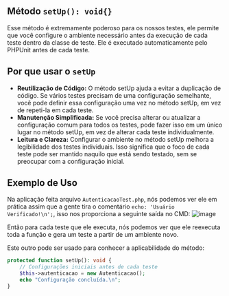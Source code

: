 ## Método `setUp(): void{}`
Esse método é extremamente poderoso para os nossos testes, ele permite que você configure o ambiente necessário antes da execução de cada teste dentro da classe de teste. Ele é executado automaticamente pelo PHPUnit antes de cada teste.

## Por que usar o `setUp`
- **Reutilização de Código:** O método setUp ajuda a evitar a duplicação de código. Se vários testes precisam de uma configuração semelhante, você pode definir essa configuração uma vez no método setUp, em vez de repeti-la em cada teste.
- **Manutenção Simplificada:** Se você precisa alterar ou atualizar a configuração comum para todos os testes, pode fazer isso em um único lugar no método setUp, em vez de alterar cada teste individualmente.
- **Leitura e Clareza:** Configurar o ambiente no método setUp melhora a legibilidade dos testes individuais. Isso significa que o foco de cada teste pode ser mantido naquilo que está sendo testado, sem se preocupar com a configuração inicial.

## Exemplo de Uso
Na aplicação feita arquivo ```AutenticacaoTest.php```, nós podemos ver ele em prática assim que a gente tira o comentário ```echo: 'Usuário Verificado!\n';```, isso nos proporciona a seguinte saída no CMD:
![image](https://github.com/zlChurrOsCH/Projeto-TWD/assets/40037040/e97b6f2f-214a-4f1e-8d54-b9f4a6f318aa)

Então para cada teste que ele executa, nós podemos ver que ele reexecuta toda a função e gera um teste a partir de um ambiente novo.

Este outro pode ser usado para conhecer a aplicabilidade do método:
```PHP
protected function setUp(): void {
    // Configurações iniciais antes de cada teste
    $this->autenticacao = new Autenticacao();
    echo "Configuração concluída.\n";
}
```

